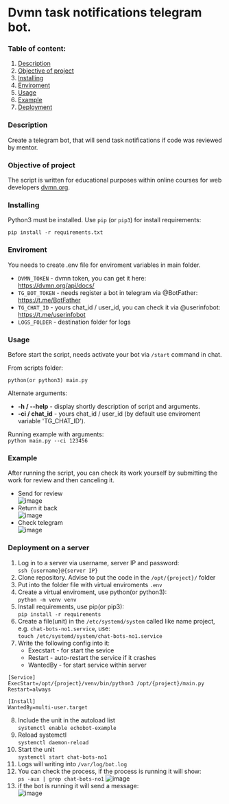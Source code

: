 # Dvmn task notifications telegram bot.
### Table of content:
1. [Description](#description)
2. [Objective of project](#objective-of-project)
3. [Installing](#installing)
4. [Enviroment](#enviroment)
5. [Usage](#usage)
6. [Example](#example)
7. [Deployment](#deployment-on-a-server)

### Description 

Create a telegram bot, that will send task notifications if code was reviewed by mentor.

### Objective of project

The script is written for educational purposes within online courses for web developers [dvmn.org](https://dvmn.org/).

### Installing

Python3 must be installed. 
Use `pip` (or `pip3`) for install requirements:
```
pip install -r requirements.txt
```

### Enviroment

You needs to create .env file for enviroment variables in main folder.

- `DVMN_TOKEN` - dvmn token, you can get it here: https://dvmn.org/api/docs/  
- `TG_BOT_TOKEN` - needs register a bot in telegram via @BotFather: https://t.me/BotFather
- `TG_CHAT_ID` - yours chat_id / user_id, you can check it via @userinfobot: https://t.me/userinfobot
- `LOGS_FOLDER` - destination folder for logs

### Usage
Before start the script, needs activate your bot via `/start` command in chat.

From scripts folder:
```
python(or python3) main.py
```
Alternate arguments:
- **-h / --help** - display shortly description of script and arguments.
- **-ci / chat_id** - yours chat_id / user_id (by default use enviroment variable 'TG_CHAT_ID').  

Running example with arguments:  
`python main.py --ci 123456`

### Example
After running the script, you can check its work yourself by submitting the work for review and then canceling it.
- Send for review  
![image](https://user-images.githubusercontent.com/79669407/226210713-03f99181-eb63-471b-8a27-c6f6468d623e.png)  
- Return it back  
![image](https://user-images.githubusercontent.com/79669407/226210783-fe2f5c43-56ba-46f4-a82b-c446e5efd7e8.png)  
- Check telegram  
![image](https://user-images.githubusercontent.com/79669407/226210848-b462c3a6-5a72-4e42-afb8-48ce11d72448.png)

### Deployment on a server

1. Log in to a server via username, server IP and password:  
`ssh {username}@{server IP}`
2. Clone repository. Advise to put the code in the `/opt/{project}/` folder
3. Put into the folder file with virtual enviroments `.env`
4. Create a virtual enviroment, use python(or python3):  
`python -m venv venv`
5. Install requirements, use pip(or pip3):  
 `pip install -r requirements`
6. Create a file(unit) in the `/etc/systemd/system` called like name project, e.g. `chat-bots-no1.service`, use:  
`touch /etc/systemd/system/chat-bots-no1.service`
7. Write the following config into it:  
    * Execstart - for start the sevice
    * Restart - auto-restart the service if it crashes
    * WantedBy - for start service within server
```
[Service]  
ExecStart=/opt/{project}/venv/bin/python3 /opt/{project}/main.py
Restart=always

[Install]
WantedBy=multi-user.target
```  
8. Include the unit in the autoload list  
`systemctl enable echobot-example`
9. Reload systemctl  
`systemctl daemon-reload`
10. Start the unit  
`systemctl start chat-bots-no1`
11. Logs will writing into `/var/log/bot.log`
12. You can check the process, if the process is running it will show:  
`ps -aux | grep chat-bots-no1`
![image](https://user-images.githubusercontent.com/79669407/228650981-e6f8016a-40e6-4c4f-88ef-a3df6969d2fc.png)
13. if the bot is running it will send a message:  
![image](https://user-images.githubusercontent.com/79669407/228651407-0473a366-5cab-4ac8-a346-8e8435ce402d.png)

